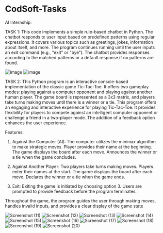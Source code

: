 # CodSoft-Tasks
AI Internship:

TASK 1:
This code implements a simple rule-based chatbot in Python. The chatbot responds to user input based on predefined patterns using regular expressions. It covers various topics such as greetings, jokes, information about itself, and more. The program continues running until the user inputs an exit command (e.g., "exit" or "bye"). The chatbot provides responses according to the matched patterns or a default response if no patterns are found.

![image](https://github.com/ShirlynJanet/CodSoft-Tasks/assets/140640492/6a4798e5-5ebf-471a-93c6-0aebec34bf68)
![image](https://github.com/ShirlynJanet/CodSoft-Tasks/assets/140640492/822e02cf-37c5-4f9d-9b13-45afc9c399b8)



TASK 2:
This Python program is an interactive console-based implementation of the classic game Tic-Tac-Toe. It offers two gameplay modes: playing against a computer opponent and playing against another human player. The game board is represented as a 3x3 matrix, and players take turns making moves until there is a winner or a tie. This program offers an engaging and interactive experience for playing Tic-Tac-Toe. It provides flexibility for players to compete against an intelligent computer opponent or challenge a friend in a two-player mode. The addition of a feedback option enhances the user experience.

Features:

1. Against the Computer (AI):
The computer utilizes the minimax algorithm to make strategic moves.
Player provides their name at the beginning.
The game displays the board after each move.
Announces the winner or a tie when the game concludes.

2. Against Another Player:
Two players take turns making moves.
Players enter their names at the start.
The game displays the board after each move.
Declares the winner or a tie when the game ends.

3. Exit:
Exiting the game is initiated by choosing option 3.
Users are prompted to provide feedback before the program terminates.

Throughout the game, the program guides the user through making moves, handles invalid inputs, and provides a clear display of the game state

![Screenshot (11)](https://github.com/ShirlynJanet/CodSoft-Tasks/assets/140640492/cdd447e3-2239-47cf-91a9-4e644f02bc84)
![Screenshot (12)](https://github.com/ShirlynJanet/CodSoft-Tasks/assets/140640492/6664492b-2849-46e9-b147-347e7626f6f9)
![Screenshot (13)](https://github.com/ShirlynJanet/CodSoft-Tasks/assets/140640492/27ab0a4e-d9ac-4224-9f1d-8653745c2ed3)
![Screenshot (14)](https://github.com/ShirlynJanet/CodSoft-Tasks/assets/140640492/effd528d-44d7-49c9-9c68-be99453b790c)
![Screenshot (15)](https://github.com/ShirlynJanet/CodSoft-Tasks/assets/140640492/acbe1c0b-028a-4ad9-9d30-5e0584309d25)
![Screenshot (16)](https://github.com/ShirlynJanet/CodSoft-Tasks/assets/140640492/0459417a-64f7-490f-955c-e8b2efd8906f)
![Screenshot (17)](https://github.com/ShirlynJanet/CodSoft-Tasks/assets/140640492/482c2773-3b54-4564-81c1-88f7097deeed)
![Screenshot (18)](https://github.com/ShirlynJanet/CodSoft-Tasks/assets/140640492/40bdee7e-8286-4c57-9ab8-177a78a630e6)
![Screenshot (19)](https://github.com/ShirlynJanet/CodSoft-Tasks/assets/140640492/31da4320-aa91-495e-a6db-fac6e644260c)
![Screenshot (20)](https://github.com/ShirlynJanet/CodSoft-Tasks/assets/140640492/759620bb-08ac-47ce-802b-530448df5b81)








